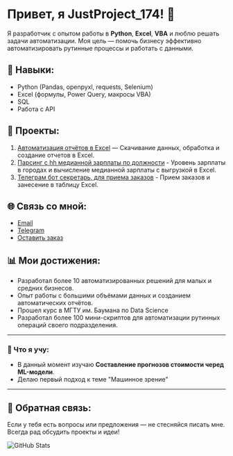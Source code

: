 # Привет, я JustProject_174! 👋

Я разработчик с опытом работы в **Python**, **Excel**, **VBA** и люблю решать задачи автоматизации. Моя цель — помочь бизнесу эффективно автоматизировать рутинные процессы и работать с данными.

## 🔧 Навыки:
- Python (Pandas, openpyxl, requests, Selenium)
- Excel (формулы, Power Query, макросы VBA)
- SQL
- Работа с API

## 🚀 Проекты:
1. [Автоматизация отчётов в Excel](https://github.com/JustProject174/automation_excel.git) — Скачивание данных, обработка и создание отчетов в Excel.
2. [Парсинг с hh медианной зарплаты по должности](https://github.com/JustProject174/salary.git) - Уровень зарплаты в городах и вычисление медианной зарплаты с выгрузкой в Excel.
3. [Телеграм бот секретарь, для приема заказов](https://github.com/JustProject174/tg_secretar.git) - Прием заказов и занесение в таблицу Excel.

## 🌐 Связь со мной:
- [Email](mailto:Projman174@yandex.ru)
- [Telegram](https://t.me/JProj_174)
- [Оставить заказ](https://t.me/Just_Project_174_bot)

## 📊 Мои достижения:
- Разработал более 10 автоматизированных решений для малых и средних бизнесов.
- Опыт работы с большими объёмами данных и созданием автоматических отчётов.
- Прошел курс в МГТУ им. Баумана по Data Science
- Разработал более 100 мини-скриптов для автоматизации рутинных операций своего подразделения.

---

### 🌱 Что я учу:
- В данный момент изучаю **Составление прогнозов стоимости черед ML-модели**.
- Делаю первый подход к теме "Машинное зрение"

---

## 💬 Обратная связь:
Если у тебя есть вопросы или предложения — не стесняйся писать мне. Всегда рад обсудить проекты и идеи!

![GitHub Stats](https://github-readme-stats.vercel.app/api?username=Herreh174&show_icons=true&hide_title=true&count_private=true&hide=prs&theme=radical)

